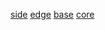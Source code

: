 [side](http://dict.youdao.com/w/eng/side/#keyfrom=dict2.index) [edge](http://dict.youdao.com/w/eng/edge/#keyfrom=dict2.index) [base](http://dict.youdao.com/w/eng/base/#keyfrom=dict2.index) [core](http://dict.youdao.com/w/eng/core/#keyfrom=dict2.index)